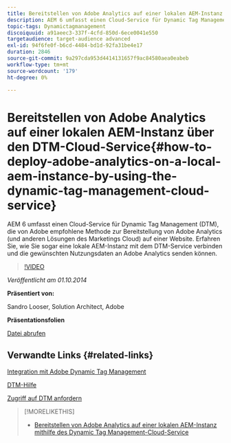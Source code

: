 ```yaml
---
title: Bereitstellen von Adobe Analytics auf einer lokalen AEM-Instanz mithilfe von Dynamic Tag Management Cloud Service
description: AEM 6 umfasst einen Cloud-Service für Dynamic Tag Management (DTM), die von Adobe empfohlene Methode zur Bereitstellung von Adobe Analytics (und anderen Lösungen des Marketings Cloud) auf einer Website. Erfahren Sie, wie Sie sogar eine lokale AEM-Instanz mit dem DTM-Service verbinden und die gewünschten Nutzungsdaten an Adobe Analytics senden können.
topic-tags: Dynamictagmanagement
discoiquuid: a91aeec3-337f-4cfd-850d-6ece0041e550
targetaudience: target-audience advanced
exl-id: 94f6fe0f-b6cd-4484-bd1d-92fa31be4e17
duration: 2846
source-git-commit: 9a297cda953d4414131657f9ac84580aea0eabeb
workflow-type: tm+mt
source-wordcount: '179'
ht-degree: 0%

---
```


# Bereitstellen von Adobe Analytics auf einer lokalen AEM-Instanz über den DTM-Cloud-Service{#how-to-deploy-adobe-analytics-on-a-local-aem-instance-by-using-the-dynamic-tag-management-cloud-service}

AEM 6 umfasst einen Cloud-Service für Dynamic Tag Management (DTM), die von Adobe empfohlene Methode zur Bereitstellung von Adobe Analytics (und anderen Lösungen des Marketings Cloud) auf einer Website. Erfahren Sie, wie Sie sogar eine lokale AEM-Instanz mit dem DTM-Service verbinden und die gewünschten Nutzungsdaten an Adobe Analytics senden können.

>[!VIDEO](https://video.tv.adobe.com/v/19401/?quality=9)

*Veröffentlicht am 01.10.2014*

**Präsentiert von:**

Sandro Looser, Solution Architect, Adobe

**Präsentationsfolien**

[Datei abrufen](assets/dtm-10-1-2014.pdf)

## Verwandte Links {#related-links}

[Integration mit Adobe Dynamic Tag Management](https://docs.adobe.com/docs/en/aem/6-0/administer/integration/marketing-cloud/dtm.html)

[DTM-Hilfe](https://experienceleague.adobe.com/docs/data-collection.html?lang=de)

[Zugriff auf DTM anfordern](https://dtm.adobe.com/request_access)

<!--
[Get back to the Overview](https://helpx.adobe.com/de/experience-manager/kt/eseminars/gems/aem-index.html)
-->

>[!MORELIKETHIS]
>
>* [Bereitstellen von Adobe Analytics auf einer lokalen AEM-Instanz mithilfe des Dynamic Tag Management-Cloud-Service](aem-adobe-analytics-dynamic-tag-management.md)
